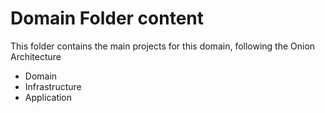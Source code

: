 # Domain Folder content

This folder contains the main projects for this domain, following the Onion Architecture

- Domain
- Infrastructure
- Application

